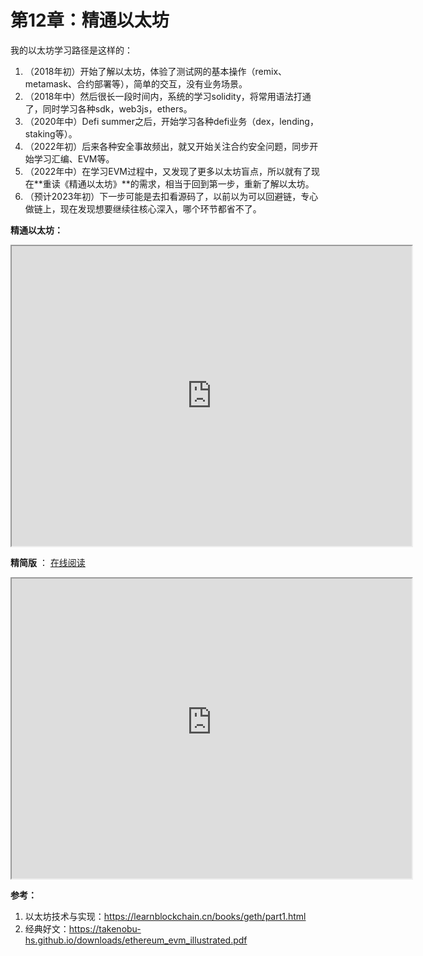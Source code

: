 # 第12章：精通以太坊



我的以太坊学习路径是这样的：

1. （2018年初）开始了解以太坊，体验了测试网的基本操作（remix、metamask、合约部署等），简单的交互，没有业务场景。
2. （2018年中）然后很长一段时间内，系统的学习solidity，将常用语法打通了，同时学习各种sdk，web3js，ethers。
3. （2020年中）Defi summer之后，开始学习各种defi业务（dex，lending，staking等）。
4. （2022年初）后来各种安全事故频出，就又开始关注合约安全问题，同步开始学习汇编、EVM等。
5. （2022年中）在学习EVM过程中，又发现了更多以太坊盲点，所以就有了现在**重读《精通以太坊》**的需求，相当于回到第一步，重新了解以太坊。
6. （预计2023年初）下一步可能是去扣看源码了，以前以为可以回避链，专心做链上，现在发现想要继续往核心深入，哪个环节都省不了。



**精通以太坊：**

<iframe src="https://drive.google.com/file/d/1-0yanRr70jODXx2F4BvRy-p9iG246G_9/preview" width="640" height="480" allow="autoplay"></iframe>



**精简版** ： [在线阅读](https://duke-typora.s3.ap-southeast-1.amazonaws.com/ebook/ethereum_evm_illustrated_with_index.pdf)

<iframe src="https://duke-typora.s3.ap-southeast-1.amazonaws.com/ebook/ethereum_evm_illustrated_with_index.pdf" width="640" height="480" allow="autoplay"></iframe>



**参考：**

1. 以太坊技术与实现：https://learnblockchain.cn/books/geth/part1.html
3. 经典好文：https://takenobu-hs.github.io/downloads/ethereum_evm_illustrated.pdf